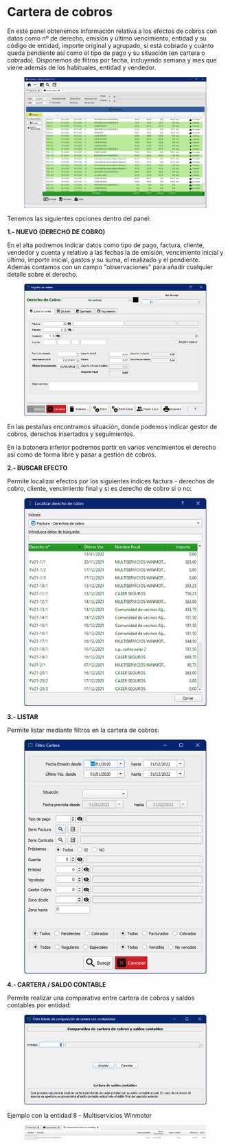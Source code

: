 # Cartera de cobros

En este panel obtenemos información relativa a los efectos de cobros con datos como nº de derecho, emisión y último vencimiento, entidad y su código de entidad, importe original y agrupado, si está cobrado y cuánto queda pendiente así como el tipo de pago y su situación (en cartera o cobrado). Disponemos de filtros por fecha, incluyendo semana y mes que viene además de los habituales, entidad y vendedor.

<figure><img src="../../../.gitbook/assets/imagen (16) (1).png" alt=""><figcaption></figcaption></figure>

Tenemos las siguientes opciones dentro del panel:

**1.- NUEVO (DERECHO DE COBRO)**

En el alta podremos indicar datos como tipo de pago, factura, cliente, vendedor y cuenta y relativo a las fechas la de emisión, vencimiento inicial y último, importe inicial, gastos y su suma, el realizado y el pendiente. Además contamos con un campo "observaciones" para añadir cualquier detalle sobre el derecho.

<figure><img src="../../../.gitbook/assets/imagen (2) (1) (2).png" alt=""><figcaption></figcaption></figure>

En las pestañas encontramos situación, donde podemos indicar gestor de cobros, derechos insertados y seguimientos.

En la botonera inferior podremos partir en varios vencimientos el derecho así como de forma libre y pasar a gestión de cobros.

**2.- BUSCAR EFECTO**

Permite localizar efectos por los siguientes índices factura - derechos de cobro, cliente, vencimiento final y si es derecho de cobro si o no:

<figure><img src="../../../.gitbook/assets/imagen (1) (1) (6).png" alt=""><figcaption></figcaption></figure>

**3.- LISTAR**

Permite listar mediante filtros en la cartera de cobros:

<figure><img src="../../../.gitbook/assets/imagen (9) (1).png" alt=""><figcaption></figcaption></figure>

**4.- CARTERA / SALDO CONTABLE**

Permite realizar una comparativa entre cartera de cobros y saldos contables por entidad:

<figure><img src="../../../.gitbook/assets/imagen (4) (2).png" alt=""><figcaption></figcaption></figure>

Ejemplo con la entidad 8 - Multiservicios Winmotor

<figure><img src="../../../.gitbook/assets/imagen (10) (1).png" alt=""><figcaption></figcaption></figure>
